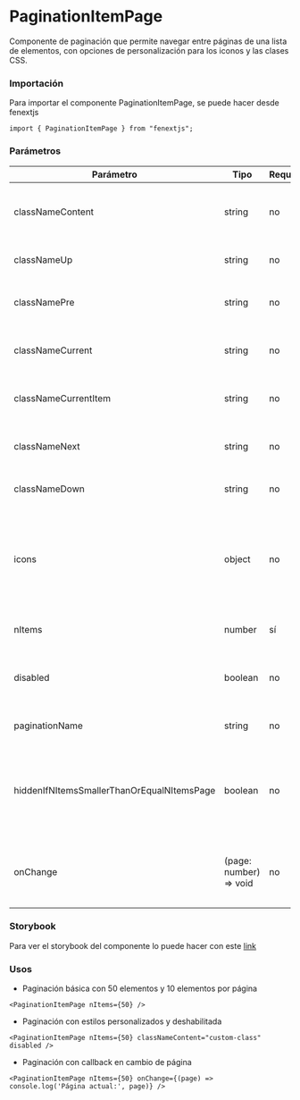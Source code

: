 # PaginationItemPage

Componente de paginación que permite navegar entre páginas de una lista de elementos, con opciones de personalización para los iconos y las clases CSS.

### Importación

Para importar el componente PaginationItemPage, se puede hacer desde fenextjs

```tsx copy
import { PaginationItemPage } from "fenextjs";
```

### Parámetros

| Parámetro | Tipo | Requerido | Default | Descripcion |
| --------- | ---- | --------- | ------- | ----------- |
| classNameContent | string | no | '' | Clase CSS para el contenedor principal de la paginación. |
| classNameUp | string | no | '' | Clase CSS para el botón 'Go Up'. |
| classNamePre | string | no | '' | Clase CSS para el botón de página anterior. |
| classNameCurrent | string | no | '' | Clase CSS para el número de la página actual. |
| classNameCurrentItem | string | no | '' | Clase CSS para el elemento de la página actual. |
| classNameNext | string | no | '' | Clase CSS para el botón de la página siguiente. |
| classNameDown | string | no | '' | Clase CSS para el botón 'Go Down'. |
| icons | object | no | \{ up: \<PaginationUp /\>, pre: \<PaginationPre /\>, next: \<PaginationNext /\>, down: \<PaginationDown /\> \} | Objetos de iconos personalizados para cada botón de la paginación. |
| nItems | number | sí |  | Número total de elementos a paginar. |
| disabled | boolean | no | false | Deshabilita la navegación del componente si se establece en true. |
| paginationName | string | no | undefined | Nombre unico para el uso de usePagination. |
| hiddenIfNItemsSmallerThanOrEqualNItemsPage | boolean | no | true | Oculta la paginación si el número de elementos es menor o igual que los elementos por página. |
| onChange | (page: number) =\> void | no |  | Función de callback que se llama cuando cambia la página. |

### Storybook

Para ver el storybook del componente lo puede hacer con este [link](https://fenextjs-component-storybook.vercel.app/?path=/story/pagination-paginationitempage--index)

### Usos

- Paginación básica con 50 elementos y 10 elementos por página

```tsx copy
<PaginationItemPage nItems={50} />
```

- Paginación con estilos personalizados y deshabilitada

```tsx copy
<PaginationItemPage nItems={50} classNameContent="custom-class" disabled />
```

- Paginación con callback en cambio de página

```tsx copy
<PaginationItemPage nItems={50} onChange={(page) => console.log('Página actual:', page)} />
```

